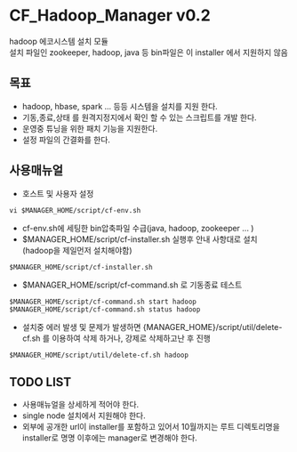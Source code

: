 # CF_Hadoop_Manager v0.2

hadoop 에코시스템 설치 모듈 <br>
설치 파일인 zookeeper, hadoop, java 등 bin파일은 이 installer 에서 지원하지 않음<br>

## 목표

- hadoop, hbase, spark ... 등등 시스템을 설치를 지원 한다.
- 기동,종료,상태 를 원격지정지에서 확인 할 수 있는 스크립트를 개발 한다.
- 운영중 튜닝을 위한 패치 기능을 지원한다.
- 설정 파일의 간결화를 한다.

## 사용매뉴얼

- 호스트 및 사용자 설정
```
vi $MANAGER_HOME/script/cf-env.sh
```
- cf-env.sh에 세팅한 bin압축파일 수급(java, hadoop, zookeeper ... )
- $MANAGER_HOME/script/cf-installer.sh 실행후 안내 사항대로 설치 (hadoop을 제일먼저 설치해야함)
```
$MANAGER_HOME/script/cf-installer.sh
```
- $MANAGER_HOME/script/cf-command.sh 로 기동종료 테스트
```
$MANAGER_HOME/script/cf-command.sh start hadoop
$MANAGER_HOME/script/cf-command.sh status hadoop
```
- 설치중 에러 발생 및 문제가 발생하면 {MANAGER_HOME}/script/util/delete-cf.sh 를 이용하여 삭제 하거나, 강제로 삭제하고난 후 진행
```
$MANAGER_HOME/script/util/delete-cf.sh hadoop
```

## TODO LIST

- 사용매뉴얼을 상세하게 적어야 한다.
- single node 설치에서 지원해야 한다.
- 외부에 공개한 url이 installer를 포함하고 있어서 10월까지는 루트 디렉토리명을 installer로 명명 이후에는 manager로 변경해야 한다.
